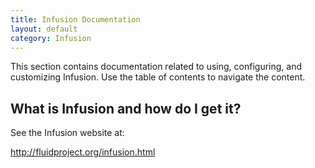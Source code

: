 ```yaml
---
title: Infusion Documentation
layout: default
category: Infusion
---
```


This section contains documentation related to using, configuring, and customizing Infusion. Use the table of contents to navigate the content.

## What is Infusion and how do I get it? ##

See the Infusion website at:

<http://fluidproject.org/infusion.html>

